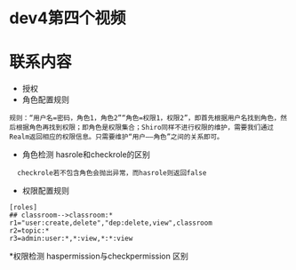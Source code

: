 # dev4第四个视频
# 联系内容
* 授权
* 角色配置规则

```
规则：“用户名=密码，角色1，角色2”“角色=权限1，权限2”，即首先根据用户名找到角色，然后根据角色再找到权限；即角色是权限集合；Shiro同样不进行权限的维护，需要我们通过Realm返回相应的权限信息。只需要维护“用户——角色”之间的关系即可。
```
* 角色检测 hasrole和checkrole的区别

```
  checkrole若不包含角色会抛出异常，而hasrole则返回false

```
* 权限配置规则

```
[roles]
## classroom-->classroom:*
r1="user:create,delete","dep:delete,view",classroom
r2=topic:*
r3=admin:user:*,*:view,*:*:view
```
*权限检测 haspermission与checkpermission 区别